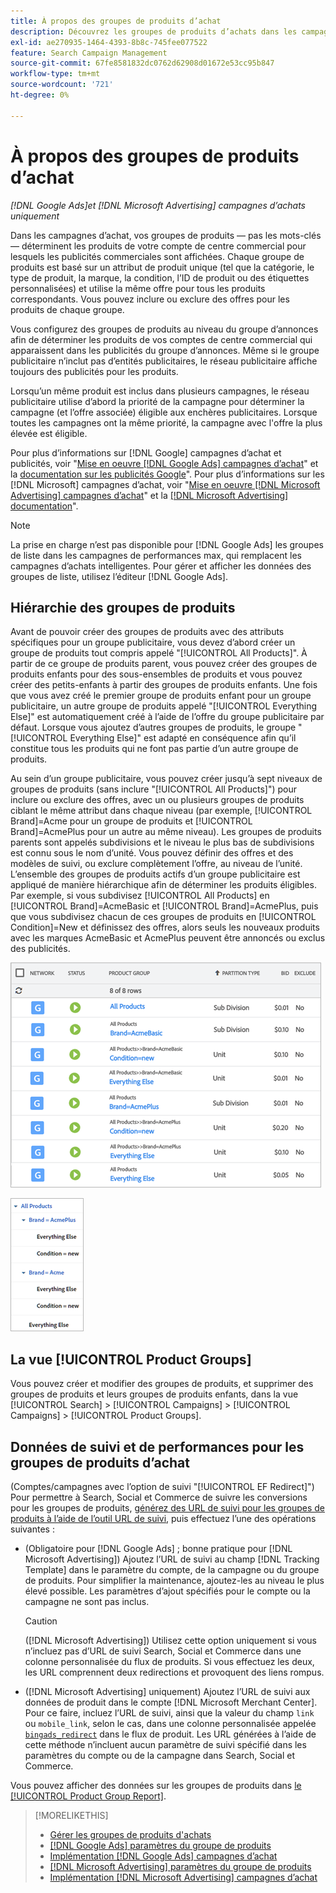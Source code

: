 ```yaml
---
title: À propos des groupes de produits d’achat
description: Découvrez les groupes de produits d’achats dans les campagnes d’achat.
exl-id: ae270935-1464-4393-8b8c-745fee077522
feature: Search Campaign Management
source-git-commit: 67fe8581832dc0762d62908d01672e53cc95b847
workflow-type: tm+mt
source-wordcount: '721'
ht-degree: 0%

---
```


# À propos des groupes de produits d’achat

*[!DNL Google Ads]et [!DNL Microsoft Advertising] campagnes d’achats uniquement*

Dans les campagnes d’achat, vos groupes de produits — pas les mots-clés — déterminent les produits de votre compte de centre commercial pour lesquels les publicités commerciales sont affichées. Chaque groupe de produits est basé sur un attribut de produit unique (tel que la catégorie, le type de produit, la marque, la condition, l’ID de produit ou des étiquettes personnalisées) et utilise la même offre pour tous les produits correspondants. Vous pouvez inclure ou exclure des offres pour les produits de chaque groupe.

Vous configurez des groupes de produits au niveau du groupe d’annonces afin de déterminer les produits de vos comptes de centre commercial qui apparaissent dans les publicités du groupe d’annonces. Même si le groupe publicitaire n’inclut pas d’entités publicitaires, le réseau publicitaire affiche toujours des publicités pour les produits.

Lorsqu’un même produit est inclus dans plusieurs campagnes, le réseau publicitaire utilise d’abord la priorité de la campagne pour déterminer la campagne (et l’offre associée) éligible aux enchères publicitaires. Lorsque toutes les campagnes ont la même priorité, la campagne avec l&#39;offre la plus élevée est éligible.

Pour plus d’informations sur [!DNL Google] campagnes d’achat et publicités, voir &quot;[Mise en oeuvre [!DNL Google Ads] campagnes d’achat](/help/search-social-commerce/campaign-management/special-campaign-types/google-shopping-campaigns.md)&quot; et la [documentation sur les publicités Google](https://support.google.com/google-ads/answer/3455481?visit_id=638205553638977410-2592024034&amp;rd=1)&quot;. Pour plus d’informations sur les [!DNL Microsoft] campagnes d’achat, voir &quot;[Mise en oeuvre [!DNL Microsoft Advertising] campagnes d’achat](/help/search-social-commerce/campaign-management/special-campaign-types/microsoft-shopping-campaigns.md)&quot; et la [[!DNL Microsoft Advertising] documentation](https://help.bingads.microsoft.com/#apex/3/en/50903/1-500)&quot;.

>[!NOTE]
>
>La prise en charge n’est pas disponible pour [!DNL Google Ads] les groupes de liste dans les campagnes de performances max, qui remplacent les campagnes d’achats intelligentes. Pour gérer et afficher les données des groupes de liste, utilisez l’éditeur [!DNL Google Ads].

## Hiérarchie des groupes de produits

Avant de pouvoir créer des groupes de produits avec des attributs spécifiques pour un groupe publicitaire, vous devez d’abord créer un groupe de produits tout compris appelé &quot;[!UICONTROL All Products]&quot;. À partir de ce groupe de produits parent, vous pouvez créer des groupes de produits enfants pour des sous-ensembles de produits et vous pouvez créer des petits-enfants à partir des groupes de produits enfants. Une fois que vous avez créé le premier groupe de produits enfant pour un groupe publicitaire, un autre groupe de produits appelé &quot;[!UICONTROL Everything Else]&quot; est automatiquement créé à l’aide de l’offre du groupe publicitaire par défaut. Lorsque vous ajoutez d’autres groupes de produits, le groupe &quot;[!UICONTROL Everything Else]&quot; est adapté en conséquence afin qu’il constitue tous les produits qui ne font pas partie d’un autre groupe de produits.

Au sein d’un groupe publicitaire, vous pouvez créer jusqu’à sept niveaux de groupes de produits (sans inclure &quot;[!UICONTROL All Products]&quot;) pour inclure ou exclure des offres, avec un ou plusieurs groupes de produits ciblant le même attribut dans chaque niveau (par exemple, [!UICONTROL Brand]=Acme pour un groupe de produits et [!UICONTROL Brand]=AcmePlus pour un autre au même niveau). Les groupes de produits parents sont appelés subdivisions et le niveau le plus bas de subdivisions est connu sous le nom d’unité. Vous pouvez définir des offres et des modèles de suivi, ou exclure complètement l’offre, au niveau de l’unité. L’ensemble des groupes de produits actifs d’un groupe publicitaire est appliqué de manière hiérarchique afin de déterminer les produits éligibles. Par exemple, si vous subdivisez [!UICONTROL All Products] en [!UICONTROL Brand]=AcmeBasic et [!UICONTROL Brand]=AcmePlus, puis que vous subdivisez chacun de ces groupes de produits en [!UICONTROL Condition]=New et définissez des offres, alors seuls les nouveaux produits avec les marques AcmeBasic et AcmePlus peuvent être annoncés ou exclus des publicités.

![Exemple d&#39;un ensemble de groupes de produits](/help/search-social-commerce/assets/product-group-list.png "Exemple d&#39;un ensemble de groupes de produits")

![Exemple de hiérarchie de groupes de produits](/help/search-social-commerce/assets/product-group-tree.png "Exemple de hiérarchie de groupes de produits")

## La vue [!UICONTROL Product Groups]

Vous pouvez créer et modifier des groupes de produits, et supprimer des groupes de produits et leurs groupes de produits enfants, dans la vue [!UICONTROL Search] > [!UICONTROL Campaigns] > [!UICONTROL Campaigns] > [!UICONTROL Product Groups].

## Données de suivi et de performances pour les groupes de produits d’achat

(Comptes/campagnes avec l’option de suivi &quot;[!UICONTROL EF Redirect]&quot;) Pour permettre à Search, Social et Commerce de suivre les conversions pour les groupes de produits, [générez des URL de suivi pour les groupes de produits à l’aide de l’outil URL de suivi](/help/search-social-commerce/tools/click-tracking-url-generate.md), puis effectuez l’une des opérations suivantes :

* (Obligatoire pour [!DNL Google Ads] ; bonne pratique pour [!DNL Microsoft Advertising]) Ajoutez l’URL de suivi au champ [!DNL Tracking Template] dans le paramètre du compte, de la campagne ou du groupe de produits. Pour simplifier la maintenance, ajoutez-les au niveau le plus élevé possible. Les paramètres d’ajout spécifiés pour le compte ou la campagne ne sont pas inclus.

  >[!CAUTION]
  >
  >([!DNL Microsoft Advertising]) Utilisez cette option uniquement si vous n’incluez pas d’URL de suivi Search, Social et Commerce dans une colonne personnalisée du flux de produits. Si vous effectuez les deux, les URL comprennent deux redirections et provoquent des liens rompus.

* ([!DNL Microsoft Advertising] uniquement) Ajoutez l’URL de suivi aux données de produit dans le compte [!DNL Microsoft Merchant Center]. Pour ce faire, incluez l’URL de suivi, ainsi que la valeur du champ `link` ou `mobile_link`, selon le cas, dans une colonne personnalisée appelée [`bingads_redirect`](https://help.ads.microsoft.com/#apex/3/en/51084/0) dans le flux de produit. Les URL générées à l’aide de cette méthode n’incluent aucun paramètre de suivi spécifié dans les paramètres du compte ou de la campagne dans Search, Social et Commerce.

Vous pouvez afficher des données sur les groupes de produits dans [le [!UICONTROL Product Group Report]](/help/search-social-commerce/reports/management/basic-advanced/product-group-report.md).

>[!MORELIKETHIS]
>
>* [Gérer les groupes de produits d&#39;achats](product-group-manage.md)
>* [[!DNL Google Ads] paramètres du groupe de produits](product-group-settings-google.md)
>* [Implémentation [!DNL Google Ads] campagnes d’achat](/help/search-social-commerce/campaign-management/special-campaign-types/google-shopping-campaigns.md)
>* [[!DNL Microsoft Advertising] paramètres du groupe de produits](product-group-settings-microsoft.md)
>* [Implémentation [!DNL Microsoft Advertising] campagnes d’achat](/help/search-social-commerce/campaign-management/special-campaign-types/microsoft-shopping-campaigns.md)
